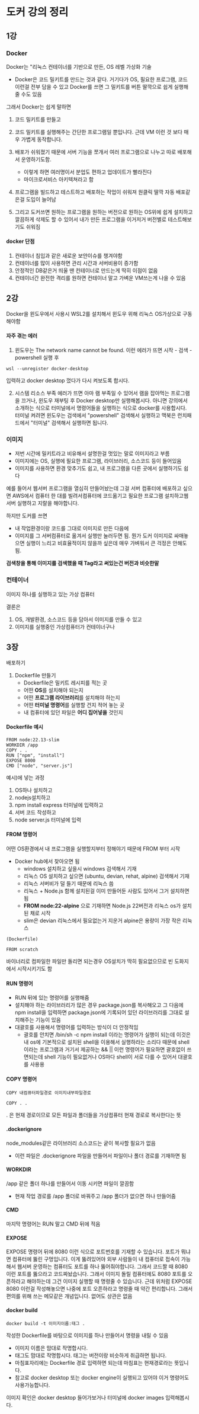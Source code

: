 # 도커 강의 정리

## 1강 
### Docker 
Docker는 "리눅스 컨테이너를 기반으로 만든, OS 레벨 가상화 기술
- Docker은 코드 밀키트를 만드는 것과 같다. 거기다가 OS, 필요한 프로그램, 코드 이런걸 전부 담을 수 있고
Docker를 쓰면 그 밀키트를 버튼 딸깍으로 쉽게 실행해줄 수도 있음

그래서 Docker는 쉽게 말하면
1. 코드 밀키트를 만들고
2. 코드 밀키트를 실행해주는 간단한 프로그램일 뿐입니다.
근데 VM 이런 것 보다 매우 가볍게 동작합니다.



1. 배포가 쉬워졌기 때문에 서버 기능을 쪼개서 여러 프로그램으로 나누고 따로 배포해서 운영하기도함.
	- 이렇게 하면 여러명이서 분업도 편하고 업데이트가 빨라진다
	- 마이크로서비스 아키텍쳐라고 함


 2. 프로그램을 빌드하고 테스트하고 배포하는 작업이 쉬워져
원클릭 딸깍 자동 배포같은걸 도입이 늘어남

 3. 그리고 도커쓰면 원하는 프로그램을 원하는 버전으로 원하는 OS위에 쉽게 설치하고 깔끔하게 삭제도 할 수 있어서 
내가 만든 프로그램을 이거저거 버전별로 테스트해보기도 쉬워짐


#### docker 단점
1. 컨테이너 침입과 같은 새로운 보안이슈를 챙겨야함
2. 컨테이너를 많이 사용하면 관리 시간과 서버비용이 증가함 
3. 안정적인 DB같은거 띄울 땐 컨테이너로 만드는게 딱히 이점이 없음
4. 컨테이너간 완전한 격리를 원하면 컨테이너 말고 가벼운 VM쓰는게 나을 수 있음


## 2강

Docker을 윈도우에서 사용시 WSL2를 설치해서 윈도우 위해 리눅스 OS가상으로 구동해야함


#### 자주 겪는 에러

1. 윈도우는 The network name cannot be found. 이런 에러가 뜨면
시작 - 검색 - powershell 실행 후
```
wsl --unregister docker-desktop
```
입력하고 docker desktop 껐다가 다시 켜보도록 합시다.

 2. 시스템 리소스 부족 에러가 뜨면
아마 램 부족일 수 있어서
램을 잡아먹는 프로그램을 끄거나, 윈도우 재부팅 후 Docker desktop만 실행해봅시다.
아니면 강의에서 소개하는 식으로 터미널에서 명령어들을 실행하는 식으로 docker를 사용합시다.
터미널 켜려면 윈도우는 검색에서 "powershell" 검색해서 실행하고
맥북은 런치패드에서 "터미널" 검색해서 실행하면 됩니다.

### 이미지
- 저번 시간에 밀키트라고 비유해서 설명한걸 멋있는 말로 이미지라고 부름
- 이미지에는 OS, 실행에 필요한 프로그램, 라이브러리, 소스코드 등이 들어있음
- 이미지를 사용하면 환경 맞추기도 쉽고, 내 프로그램을 다른 곳에서 실행하기도 쉽다


예를 들어서 웹서버 프로그램을 열심히 만들어놨는데 그걸 서버 컴퓨터에 배포하고 싶으면 AWS에서 컴퓨터 한 대를 빌려서컴퓨터에 코드옮기고 필요한 프로그램 설치하고웹서버 실행하고 지랄을 해야합니다.

 하지만 도커를 쓰면
- 내 작업환경이랑 코드를 그대로 이미지로 만든 다음에
- 이미지를 그 서버컴퓨터로 옮겨서 실행만 눌러두면 됨.
뭔가 도커 이미지로 싸매놓으면 실행이 느리고 비효율적이지 않을까 싶은데 매우 가벼워서 큰 걱정은 안해도 됨.

**검색창을 통해 이미지를 검색했을 때 Tag라고 써있는건 버전과 비슷한말**

### 컨테이너
이미지 하나를 실행하고 있는 가상 컴퓨터


결론은
1. OS, 개발환경, 소스코드 등을 담아서 이미지를 만들 수 있고
2. 이미지를 실행중인 가상컴퓨터가 컨테이너구나

## 3장

배포하기
1. Dockerfile 만들기
	- Dockerfile은 밀키트 레시피를 적는 곳 
	- 어떤 **OS**를 설치해야 되는지 
	- 어떤 **프로그램 라이브러리**를 설치해야 하는지 
	- 어떤 **터미널 명령어**를 실행할 건지 적어 놓는 곳
	- 내 컴퓨터에 있던 파일은 **어디 집어넣을** 것인지

#### Dockerfile 예시
```
FROM node:22.13-slim
WORKDIR /app
COPY . .
RUN ["npm", "install"]
EXPOSE 8000
CMD ["node", "server.js"]
```
예시)에 넣는 과정
1. OS하나 설치하고
2. nodejs설치하고
3. npm install express 터미널에 입력하고
4. 서버 코드 작성하고
5. node server.js 터미널에 입력

#### FROM 명령어
어떤 OS환경에서 내 프로그램을 실행할지부터 정해야기 때문에 FROM 부터 시작
- Docker hub에서 찾아오면 됨
	- windows 설치하고 싶을시 windows 검색해서 기재
	- 리눅스 OS 설치하고 싶으면 (ubuntu, devian, rehat, alpine) 검색해서 기재
	- 리눅스 서버비가 덜 들기 때문에 리눅스 씀
	- 리눅스 + Node.js 함께 설치된걸 이미 만들어둔 사람도 있어서 그거 설치하면됨
	- **FROM node:22-alpine** 으로 기재하면 Node.js 22버전과 리눅스 os가 설치된 채로 시작
	- slim은 devian 리눅스에서 필요없는거 지운거 alpine은 용량이 가장 작은 리눅스

```
(Dockerfile)

FROM scratch
```
바이너리로 컴파일한 파일만 돌리면 되는경우 OS설치가 딱히 필요없으므로 빈 도화지에서 시작시키기도 함

#### RUN 명령어
- RUN 뒤에 있는 명령어를 실행해줌
- 설치해야 하는 라이브러리가 많은 경우 package.json를 복사해오고 그 다음에 npm install을 입력하면 package.json에 기록되어 있던 라이브러리를 그대로 설치해주는 기능이 있음
- 대괄호를 사용해서 명령어를 입력하는 방식이 더 안정적임
	- 괄호를 안치면 /bin/sh -c npm install 이라는 명령어가 실행이 되는데 이것은 내 os에 기본적으로 설치된 shell을 이용해서 실행하라는 소리다 때문에 shell이라는 프로그램과 거기서 제공하는 && || 이런 명령어가 필요하면 괄호없이 쓰면되는데 shell 기능이 필요없거나 OS마다 shell이 서로 다를 수 있어서 대괄호를 사용용

#### COPY 명령어
```
COPY 내컴퓨터파일경로 이미지내부파일경로

COPY . .
```
. 은 현재 경로이므로 모든 파일과 폴더들을 가상컴퓨터 현재 경로로 복사한다는 뜻

#### .dockerignore
node_modules같은 라이브러리 소스코드는 궅이 복사할 필요가 없음
- 이런 파일은 .dockerignore 파일을 만들어서 파일이나 폴더 경로를 기재하면 됨


#### WORKDIR 
/app 같은 폴더 하나를 만들어서 이동 시키면 파일이 깔끔함
- 현재 작업 경로를 /app 폴더로 바꿔주고 /app 폴더가 없으면 하나 만들어줌


#### CMD 
마지막 명령어는 RUN 말고 CMD 뒤에 적음


#### EXPOSE
EXPOSE 명령어 뒤에 8080 이런 식으로 포트번호를 기재할 수 있습니다.
포트가 뭐냐면 컴퓨터에 뚫린 구멍입니다. 
이게 뚫려있어야 외부 사람들이 내 컴퓨터로 접속이 가능해서 웹서버 운영하는 컴퓨터도 포트를 하나 뚫어줘야합니다.
그래서 코드짤 때 8080 이런 포트를 뚫으라고 코드짜놨습니다.
그래서 이미지 돌릴 컴퓨터에도 8080 포트를 오픈하라고 해야하는데 그건 이미지 실행할 때 명령줄 수 있습니다.
근데 위처럼 EXPOSE 8080 이런걸 작성해놓으면 나중에 포트 오픈하라고 명령줄 때 약간 편리합니다.
그래서 편의를 위해 쓰는 메모같은 개념입니다. 없어도 상관은 없음


#### docker build
```
docker build -t 이미지이름:태그 .
```
작성한 Dockerfile를 바탕으로 이미지를 하나 만들어서 명령을 내릴 수 있음
- 이미지 이름은 맘대로 작명합시다.
- 태그도 맘대로 작명합시다. 태그는 버전이랑 비슷하게 취급하면 됩니다.
- 마침표자리에는 Dockerfile 경로 입력하면 되는데 마침표는 현재경로라는 뜻입니다.
- 참고로 docker desktop 또는 docker engine이 실행되고 있어야 이거 명령어도 사용가능합니다.

이미지 확인은 docker desktop 들어가보거나 터미널에 docker images 입력해봅시다.